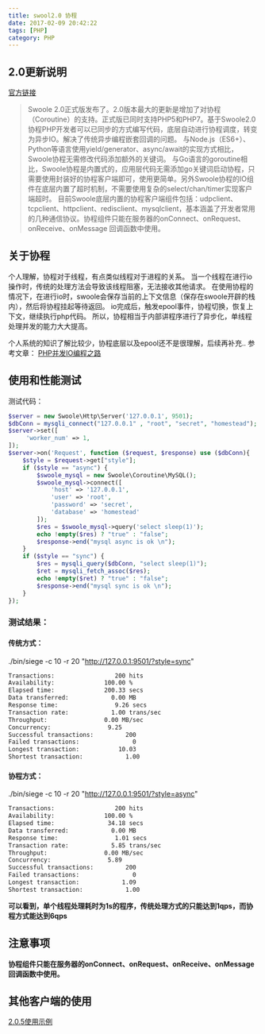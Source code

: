 ```yaml
---
title: swool2.0 协程
date: 2017-02-09 20:42:22
tags: [PHP]
category: PHP
---
```


## 2.0更新说明
[官方链接](https://wiki.swoole.com/wiki/page/672.html)
>Swoole 2.0正式版发布了。2.0版本最大的更新是增加了对协程（Coroutine）的支持。正式版已同时支持PHP5和PHP7。基于Swoole2.0协程PHP开发者可以已同步的方式编写代码，底层自动进行协程调度，转变为异步IO。解决了传统异步编程嵌套回调的问题。
>与Node.js（ES6+）、Python等语言使用yield/generator、async/await的实现方式相比，Swoole协程无需修改代码添加额外的关键词。
>与Go语言的goroutine相比，Swoole协程是内置式的，应用层代码无需添加go关键词启动协程，只需要使用封装好的协程客户端即可，使用更简单。另外Swoole协程的IO组件在底层内置了超时机制，不需要使用复杂的select/chan/timer实现客户端超时。
>目前Swoole底层内置的协程客户端组件包括：udpclient、tcpclient、httpclient、redisclient、mysqlclient，基本涵盖了开发者常用的几种通信协议。协程组件只能在服务器的onConnect、onRequest、onReceive、onMessage 回调函数中使用。

## 关于协程
个人理解，协程对于线程，有点类似线程对于进程的关系。
当一个线程在进行io操作时，传统的处理方法会导致该线程阻塞，无法接收其他请求。
在使用协程的情况下，在进行io时，swoole会保存当前的上下文信息（保存在swoole开辟的栈内），然后将协程挂起等待返回。
io完成后，触发epool事件，协程切换，恢复上下文，继续执行php代码。
所以，协程相当于内部讲程序进行了异步化，单线程处理并发的能力大大提高。

个人系统的知识了解比较少，协程底层以及epool还不是很理解，后续再补充..
参考文章：
[PHP并发IO编程之路](http://rango.swoole.com/archives/508)

## 使用和性能测试
测试代码：

```php
$server = new Swoole\Http\Server('127.0.0.1', 9501);
$dbConn = mysqli_connect("127.0.0.1" , "root", "secret", "homestead");
$server->set([
     'worker_num' => 1,
]);
$server->on('Request', function ($request, $response) use ($dbConn){
    $style = $request->get["style"];
    if ($style == "async") {
        $swoole_mysql = new Swoole\Coroutine\MySQL();
        $swoole_mysql->connect([
            'host' => '127.0.0.1',
            'user' => 'root',
            'password' => 'secret',
            'database' => 'homestead'
        ]);
        $res = $swoole_mysql->query('select sleep(1)');
        echo !empty($res) ? "true" : "false";
        $response->end("mysql async is ok \n");
    }
    if ($style == "sync") {
        $res = mysqli_query($dbConn, "select sleep(1)");
        $ret = mysqli_fetch_assoc($res);
        echo !empty($ret) ? "true" : "false";
        $response->end("mysql sync is ok \n");
    }
});
```

### 测试结果：
#### 传统方式：
./bin/siege -c 10 -r 20 "http://127.0.0.1:9501/?style=sync"

```sh
Transactions:                 200 hits
Availability:              100.00 %
Elapsed time:              200.33 secs
Data transferred:            0.00 MB
Response time:                9.26 secs
Transaction rate:            1.00 trans/sec
Throughput:                0.00 MB/sec
Concurrency:                9.25
Successful transactions:         200
Failed transactions:               0
Longest transaction:           10.03
Shortest transaction:            1.00
```
#### 协程方式：
./bin/siege -c 10 -r 20 "http://127.0.0.1:9501/?style=async"

```sh
Transactions:                 200 hits
Availability:              100.00 %
Elapsed time:               34.18 secs
Data transferred:            0.00 MB
Response time:                1.01 secs
Transaction rate:            5.85 trans/sec
Throughput:                0.00 MB/sec
Concurrency:                5.89
Successful transactions:         200
Failed transactions:               0
Longest transaction:            1.09
Shortest transaction:            1.00
```
**可以看到，单个线程处理耗时为1s的程序，传统处理方式的只能达到1qps，而协程方式能达到6qps**

## 注意事项
**协程组件只能在服务器的onConnect、onRequest、onReceive、onMessage 回调函数中使用。**

## 其他客户端的使用
[2.0.5使用示例](https://wiki.swoole.com/wiki/page/672.html)


